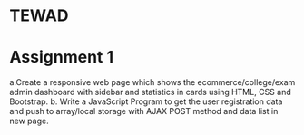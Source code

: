 # TEWAD
# Assignment 1 
a.Create a responsive web page which shows the ecommerce/college/exam admin dashboard with sidebar and statistics in cards using HTML, CSS and Bootstrap. b. Write a JavaScript Program to get the user registration data and push to array/local storage with AJAX POST method and data list in new page.
